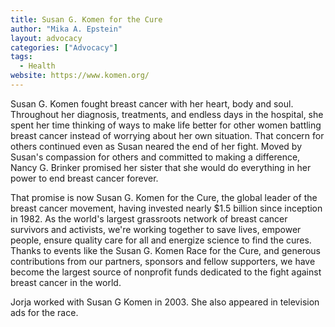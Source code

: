 ```yaml
---
title: Susan G. Komen for the Cure
author: "Mika A. Epstein"
layout: advocacy
categories: ["Advocacy"]
tags:
  - Health
website: https://www.komen.org/
---
```


Susan G. Komen fought breast cancer with her heart, body and soul. Throughout her diagnosis, treatments, and endless days in the hospital, she spent her time thinking of ways to make life better for other women battling breast cancer instead of worrying about her own situation. That concern for others continued even as Susan neared the end of her fight. Moved by Susan's compassion for others and committed to making a difference, Nancy G. Brinker promised her sister that she would do everything in her power to end breast cancer forever.

That promise is now Susan G. Komen for the Cure, the global leader of the breast cancer movement, having invested nearly $1.5 billion since inception in 1982. As the world's largest grassroots network of breast cancer survivors and activists, we're working together to save lives, empower people, ensure quality care for all and energize science to find the cures. Thanks to events like the Susan G. Komen Race for the Cure, and generous contributions from our partners, sponsors and fellow supporters, we have become the largest source of nonprofit funds dedicated to the fight against breast cancer in the world.

Jorja worked with Susan G Komen in 2003. She also appeared in television ads for the race.
